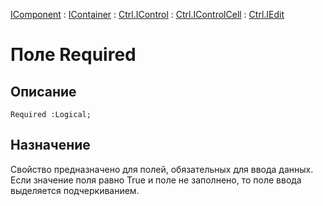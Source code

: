 ﻿---
Link: .Ctrl.IEdit.@Required
---

[IComponent](topic:Com.Custom.ComClasses.IComponent.Default) :
[IContainer](topic:Com.Custom.ComClasses.IContainer.Default) :
[Ctrl.IControl](topic:Com.Custom.ComClasses.Ctrl.IControl.Default) :
[Ctrl.IControlCell](topic:Com.Custom.ComClasses.Ctrl.IControlCell.Default) :
[Ctrl.IEdit](Default)

# Поле Required

## Описание

    Required :Logical;

## Назначение

Свойство предназначено для полей, обязательных для ввода данных. Если значение поля равно
True и поле не заполнено, то поле ввода выделяется подчеркиванием.

